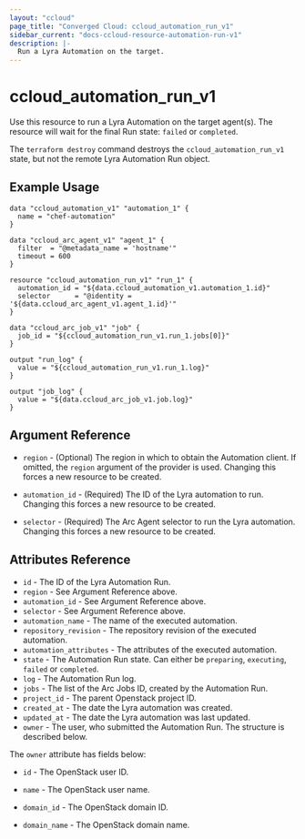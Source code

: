 ```yaml
---
layout: "ccloud"
page_title: "Converged Cloud: ccloud_automation_run_v1"
sidebar_current: "docs-ccloud-resource-automation-run-v1"
description: |-
  Run a Lyra Automation on the target.
---
```


# ccloud\_automation\_run\_v1

Use this resource to run a Lyra Automation on the target agent(s). The resource
will wait for the final Run state: `failed` or `completed`.

The `terraform destroy` command destroys the `ccloud_automation_run_v1` state,
but not the remote Lyra Automation Run object.

## Example Usage

```hcl
data "ccloud_automation_v1" "automation_1" {
  name = "chef-automation"
}

data "ccloud_arc_agent_v1" "agent_1" {
  filter  = "@metadata_name = 'hostname'"
  timeout = 600
}

resource "ccloud_automation_run_v1" "run_1" {
  automation_id = "${data.ccloud_automation_v1.automation_1.id}"
  selector      = "@identity = '${data.ccloud_arc_agent_v1.agent_1.id}'"
}

data "ccloud_arc_job_v1" "job" {
  job_id = "${ccloud_automation_run_v1.run_1.jobs[0]}"
}

output "run_log" {
  value = "${ccloud_automation_run_v1.run_1.log}"
}

output "job_log" {
  value = "${data.ccloud_arc_job_v1.job.log}"
}
```

## Argument Reference

* `region` - (Optional) The region in which to obtain the Automation client. If
  omitted, the `region` argument of the provider is used. Changing this forces
  a new resource to be created.

* `automation_id` - (Required) The ID of the Lyra automation to run. Changing
  this forces a new resource to be created.

* `selector` - (Required) The Arc Agent selector to run the Lyra automation.
  Changing this forces a new resource to be created.

## Attributes Reference

* `id` - The ID of the Lyra Automation Run.
* `region` - See Argument Reference above.
* `automation_id` - See Argument Reference above.
* `selector` - See Argument Reference above.
* `automation_name` - The name of the executed automation.
* `repository_revision` - The repository revision of the executed automation.
* `automation_attributes` - The attributes of the executed automation.
* `state` - The Automation Run state. Can either be `preparing`, `executing`,
  `failed` or `completed`.
* `log` - The Automation Run log.
* `jobs` - The list of the Arc Jobs ID, created by the Automation Run.
* `project_id` - The parent Openstack project ID.
* `created_at` - The date the Lyra automation was created.
* `updated_at` - The date the Lyra automation was last updated.
* `owner` - The user, who submitted the Automation Run. The structure is
  described below.

The `owner` attribute has fields below:

* `id` - The OpenStack user ID.

* `name` - The OpenStack user name.

* `domain_id` - The OpenStack domain ID.

* `domain_name` - The OpenStack domain name.
